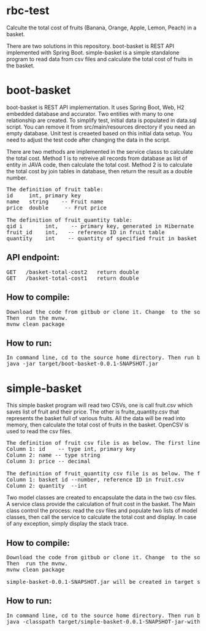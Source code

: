# rbc-test
Calculte the total cost of fruits (Banana, Orange, Apple, Lemon, Peach) in a basket.

There are two solutions in this repository. boot-basket is REST API implemented with Spring Boot. simple-basket is a simple standalone program to read data from csv files and calculate the total cost of fruits in the basket.

# boot-basket
boot-basket is REST API implementation. It uses Spring Boot, Web, H2 embedded database and accurator. Two entities with many to one relationship are created. To simplify test, initial data is populated in data.sql script. You can remove it from src/main/resources directory if you need an empty database. Unit test is creaeted based on this initial data setup. You need to adjust the test code after changing the data in the script.

There are two methods are implemented in the service classs to calculate the total cost. Method 1 is to retreive all records from database as list of entity in JAVA code, then calculate the total cost.  Method 2 is to calculate the total cost by join tables in database, then return the result as a double number.

<pre>
The definition of fruit table:
id     int, primary key
name   string    -- Fruit name
price  double     -- Frut price

The definition of fruit_quantity table:
qid i       int,    -- primary key, generated in Hibernate
fruit_id    int,   -- reference ID in fruit table
quantity    int    -- quantity of specified fruit in basket
</pre>

## API endpoint:
<pre>
GET   /basket-total-cost2   return double
GET   /basket-total-cost1   return double
</pre>


## How to compile:
<pre>
Download the code from gitbub or clone it. Change  to the source home directory. 
Then  run the mvnw.  
mvnw clean package
</pre>

## How to run:
<pre>
In command line, cd to the source home directory. Then run below command.
java -jar target/boot-basket-0.0.1-SNAPSHOT.jar
</pre>

# simple-basket
This simple basket program will read two CSVs, one is call fruit.csv which saves list of fruit and their price. The other is fruite_quantity.csv that represents the basket full of various fruits. All the data will be read into memory, then calculate the total cost of fruits in the basket. OpenCSV is used to read the csv files.

<pre>
The definition of fruit csv file is as below. The first line is header.
Column 1: id    -- type int, primary key
Column 2: name -- type string
Column 3: price -- decimal

The definition of fruit_quantity csv file is as below. The first line is header
Column 1: basket id --number, reference ID in fruit.csv
Column 2: quantity  --int
</pre>

Two model classes are created to encapsulate the data in the two csv files. A service class provide the calculation of fruit cost in the basket. The Main class control the process: read the csv files and populate two lists of model classes, then call the service to calculate the total cost and display. In case of any exception, simply display the stack trace.

## How to compile:
<pre>
Download the code from gitbub or clone it. Change  to the source home directory. 
Then  run the mvnw.  
mvnw clean package

simple-basket-0.0.1-SNAPSHOT.jar will be created in target subdirectory.
</pre>

## How to run:
<pre>
In command line, cd to the source home directory. Then run below command.
java -classpath target/simple-basket-0.0.1-SNAPSHOT-jar-with-dependencies.jar com.johnsun.simplebasket.BasketMain
</pre>


